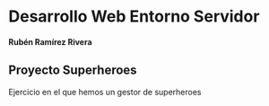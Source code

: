 # Desarrollo Web Entorno Servidor
#### Rubén Ramírez Rivera
## Proyecto Superheroes

Ejercicio en el que hemos un gestor de superheroes


